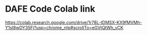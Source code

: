 # DAFE Code Colab link
https://colab.research.google.com/drive/1r78L-tDMSX-KX9fMVMh-Y1sI8wDY35Fj?usp=chrome_ntp#scrollTo=eGVtQtWh_vCK
